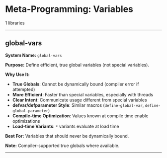 # Meta-Programming: Variables

1 libraries

---

## global-vars

**System Name:** `global-vars`

**Purpose:** Define efficient, true global variables (not special variables).

**Why Use It:**
- **True Globals**: Cannot be dynamically bound (compiler error if attempted)
- **More Efficient**: Faster than special variables, especially with threads
- **Clear Intent**: Communicate usage different from special variables
- **defvar/defparameter Style**: Similar macros (`define-global-var`, `define-global-parameter`)
- **Compile-time Optimization**: Values known at compile time enable optimizations
- **Load-time Variants**: `*` variants evaluate at load time

**Best For:** Variables that should never be dynamically bound.

**Note:** Compiler-supported true globals where available.

---


